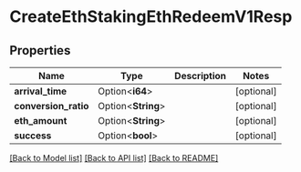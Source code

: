 # CreateEthStakingEthRedeemV1Resp

## Properties

Name | Type | Description | Notes
------------ | ------------- | ------------- | -------------
**arrival_time** | Option<**i64**> |  | [optional]
**conversion_ratio** | Option<**String**> |  | [optional]
**eth_amount** | Option<**String**> |  | [optional]
**success** | Option<**bool**> |  | [optional]

[[Back to Model list]](../README.md#documentation-for-models) [[Back to API list]](../README.md#documentation-for-api-endpoints) [[Back to README]](../README.md)



